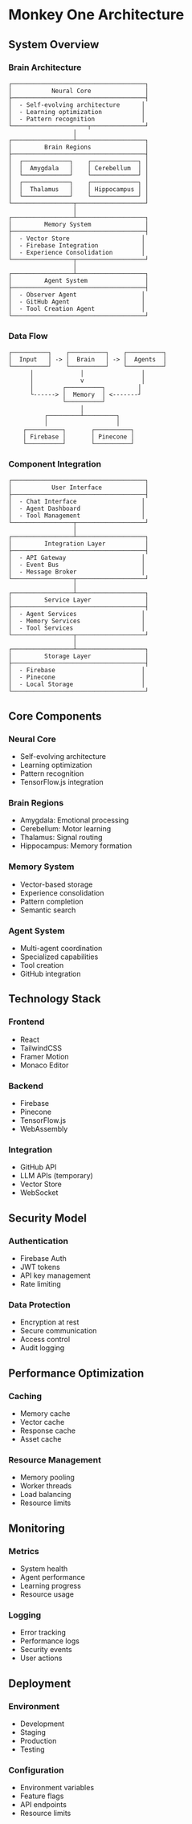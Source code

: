 # Monkey One Architecture

## System Overview

### Brain Architecture

```plaintext
┌─────────────────────────────────────┐
│           Neural Core               │
├─────────────────────────────────────┤
│  - Self-evolving architecture      │
│  - Learning optimization           │
│  - Pattern recognition             │
└─────────────────────┬───────────────┘
                  │
┌─────────────────┴───────────────────┐
│         Brain Regions               │
├─────────────────────────────────────┤
│  ┌─────────────┐    ┌─────────────┐ │
│  │  Amygdala   │    │ Cerebellum  │ │
│  └─────────────┘    └─────────────┘ │
│  ┌─────────────┐    ┌─────────────┐ │
│  │  Thalamus   │    │ Hippocampus │ │
│  └─────────────┘    └─────────────┘ │
└─────────────────┬───────────────────┘
                  │
┌─────────────────┴───────────────────┐
│         Memory System               │
├─────────────────────────────────────┤
│  - Vector Store                    │
│  - Firebase Integration            │
│  - Experience Consolidation        │
└─────────────────┬───────────────────┘
                  │
┌─────────────────┴───────────────────┐
│         Agent System                │
├─────────────────────────────────────┤
│  - Observer Agent                  │
│  - GitHub Agent                    │
│  - Tool Creation Agent             │
└─────────────────────────────────────┘
```

### Data Flow

```plaintext
┌──────────┐    ┌──────────┐    ┌──────────┐
│  Input   │ -> │  Brain   │ -> │  Agents  │
└──────────┘    └──────────┘    └──────────┘
      │             │                │
      │             v                │
      │        ┌──────────┐         │
      └------> │  Memory  │ <-------┘
               └──────────┘
                    │
          ┌─────────┴─────────┐
          │                   │
    ┌──────────┐       ┌──────────┐
    │ Firebase │       │ Pinecone │
    └──────────┘       └──────────┘
```

### Component Integration

```plaintext
┌─────────────────────────────────────┐
│           User Interface            │
├─────────────────────────────────────┤
│  - Chat Interface                  │
│  - Agent Dashboard                 │
│  - Tool Management                 │
└─────────────────┬───────────────────┘
                  │
┌─────────────────┴───────────────────┐
│         Integration Layer           │
├─────────────────────────────────────┤
│  - API Gateway                     │
│  - Event Bus                       │
│  - Message Broker                  │
└─────────────────┬───────────────────┘
                  │
┌─────────────────┴───────────────────┐
│         Service Layer               │
├─────────────────────────────────────┤
│  - Agent Services                  │
│  - Memory Services                 │
│  - Tool Services                   │
└─────────────────┬───────────────────┘
                  │
┌─────────────────┴───────────────────┐
│         Storage Layer               │
├─────────────────────────────────────┤
│  - Firebase                        │
│  - Pinecone                        │
│  - Local Storage                   │
└─────────────────────────────────────┘
```

## Core Components

### Neural Core

- Self-evolving architecture
- Learning optimization
- Pattern recognition
- TensorFlow.js integration

### Brain Regions

- Amygdala: Emotional processing
- Cerebellum: Motor learning
- Thalamus: Signal routing
- Hippocampus: Memory formation

### Memory System

- Vector-based storage
- Experience consolidation
- Pattern completion
- Semantic search

### Agent System

- Multi-agent coordination
- Specialized capabilities
- Tool creation
- GitHub integration

## Technology Stack

### Frontend

- React
- TailwindCSS
- Framer Motion
- Monaco Editor

### Backend

- Firebase
- Pinecone
- TensorFlow.js
- WebAssembly

### Integration

- GitHub API
- LLM APIs (temporary)
- Vector Store
- WebSocket

## Security Model

### Authentication

- Firebase Auth
- JWT tokens
- API key management
- Rate limiting

### Data Protection

- Encryption at rest
- Secure communication
- Access control
- Audit logging

## Performance Optimization

### Caching

- Memory cache
- Vector cache
- Response cache
- Asset cache

### Resource Management

- Memory pooling
- Worker threads
- Load balancing
- Resource limits

## Monitoring

### Metrics

- System health
- Agent performance
- Learning progress
- Resource usage

### Logging

- Error tracking
- Performance logs
- Security events
- User actions

## Deployment

### Environment

- Development
- Staging
- Production
- Testing

### Configuration

- Environment variables
- Feature flags
- API endpoints
- Resource limits

```
